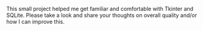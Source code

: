 This small project helped me get familiar and comfortable with Tkinter and SQLite. Please take a look and share your thoughts on overall quality and/or how I can improve this.
